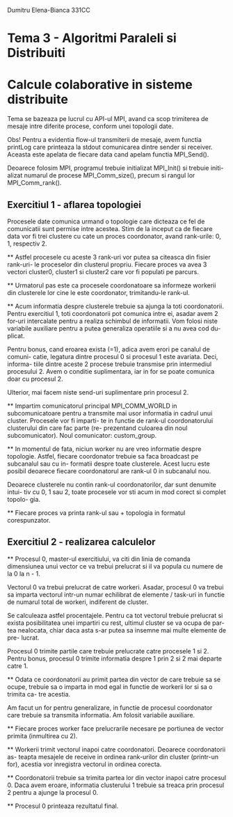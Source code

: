 Dumitru Elena-Bianca
331CC

# Tema 3 - Algoritmi Paraleli si Distribuiti
# Calcule colaborative in sisteme distribuite

Tema se bazeaza pe lucrul cu API-ul MPI, avand ca scop trimiterea de mesaje
intre diferite procese, conform unei topologii date.

Obs!
Pentru a evidentia flow-ul transmiterii de mesaje, avem functia printLog care
printeaza la stdout comunicarea dintre sender si receiver. Aceasta este apelata
de fiecare data cand apelam functia MPI_Send().

Deoarece folosim MPI, programul trebuie initializat MPI_Init() si trebuie initi-
alizat numarul de procese MPI_Comm_size(), precum si rangul lor MPI_Comm_rank().

## Exercitiul 1 - aflarea topologiei

Procesele date comunica urmand o topologie care dicteaza ce fel de comunicatii
sunt permise intre acestea. Stim de la inceput ca de fiecare data vor fi trei
clustere cu cate un proces coordonator, avand rank-urile: 0, 1, respectiv 2.

**
Astfel procesele cu aceste 3 rank-uri vor putea sa citeasca din fisier rank-uri-
le proceselor din clusterul propriu. Fiecare proces va avea 3 vectori cluster0,
cluster1 si cluster2 care vor fi populati pe parcurs.

**
Urmatorul pas este ca procesele coordonatoare sa informeze workerii din
clusterele lor cine le este coordonator, trimitandu-le rank-ul.

**
Acum informatia despre clusterele trebuie sa ajunga la toti coordonatorii.
Pentru exercitiul 1, toti coordonatorii pot comunica intre ei, asadar avem 2
for-uri intercalate pentru a realiza schimbul de informatii. Vom folosi niste
variabile auxiliare pentru a putea generaliza operatiile si a nu avea cod du-
plicat.

Pentru bonus, cand eroarea exista (=1), adica avem erori pe canalul de comuni-
catie, legatura dintre procesul 0 si procesul 1 este avariata. Deci, informa-
tiile dintre aceste 2 procese trebuie transmise prin intermediul procesului 2.
Avem o conditie suplimentara, iar in for se poate comunica doar cu procesul 2.

Ulterior, mai facem niste send-uri suplimentare prin procesul 2.

**
Impartim comunicatorul principal MPI_COMM_WORLD in subcomunicatoare pentru a
transmite mai usor informatia in cadrul unui cluster. Procesele vor fi imparti-
te in functie de rank-ul coordonatorului clusterului din care fac parte (re-
prezentand culoarea din noul subcomunicator). Noul comunicator: custom_group.

**
In momentul de fata, niciun worker nu are vreo informatie despre topologie.
Astfel, fiecare coordonator trebuie sa faca broadcast pe subcanalul sau cu in-
formatii despre toate clusterele. Acest lucru este posibil deoarece fiecare 
coordonatorul are rank-ul 0 in subcanalul nou.

Deoarece clusterele nu contin rank-ul coordonatorilor, dar sunt denumite intui-
tiv cu 0, 1 sau 2, toate procesele vor sti acum in mod corect si complet topolo-
gia.

**
Fiecare proces va printa rank-ul sau + topologia in formatul corespunzator.


## Exercitiul 2 - realizarea calculelor

**
Procesul 0, master-ul exercitiului, va citi din linia de comanda dimensiunea 
unui vector ce va trebui prelucrat si il va popula cu numere de la 0 la n - 1.

Vectorul 0 va trebui prelucrat de catre workeri. Asadar, procesul 0 va trebui sa
imparta vectorul intr-un numar echilibrat de elemente / task-uri in functie de 
numarul total de workeri, indiferent de cluster.

Se calculeaza astfel procentajele. Pentru ca tot vectorul trebuie prelucrat si 
exista posibilitatea unei impartiri cu rest, ultimul cluster se va ocupa de par-
tea nealocata, chiar daca asta s-ar putea sa insemne mai multe elemente de pre-
lucrat.

Procesul 0 trimite partile care trebuie prelucrate catre procesele 1 si 2.
Pentru bonus, procesul 0 trimite informatia despre 1 prin 2 si 2 mai departe 
catre 1.

**
Odata ce coordonatorii au primit partea din vector de care trebuie sa se ocupe,
trebuie sa o imparta in mod egal in functie de workerii lor si sa o trimita ca-
tre acestia.

Am facut un for pentru generalizare, in functie de procesul coordonator care 
trebuie sa transmita informatia. Am folosit variabile auxiliare.

**
Fiecare proces worker face prelucrarile necesare pe portiunea de vector primita
(inmultirea cu 2).

** 
Workerii trimit vectorul inapoi catre coordonatori. Deoarece coordonatorii as-
teapta mesajele de receive in ordinea rank-urilor din cluster (printr-un for),
acestia vor inregistra vectorul in ordinea corecta.

**
Coordonatorii trebuie sa trimita partea lor din vector inapoi catre procesul 0.
Daca avem eroare, informatia clusterului 1 trebuie sa treaca prin procesul 2
pentru a ajunge la procesul 0.

**
Procesul 0 printeaza rezultatul final.























